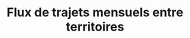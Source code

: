 ---
title: Flux de trajets mensuels entre territoires
description: Cette carte représente les flux mensuels de trajets entre deux territoires. Les données sont issuent du registre de preuve de covoiturage. Dans cette source de données, un trajet correspond à un couple conducteur-passager
link: /cartes/flux
img: carte_flux.png
---